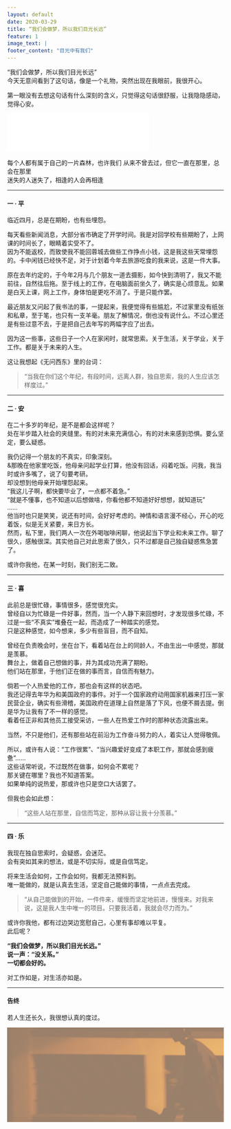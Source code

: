 ```yaml
---
layout: default
date: 2020-03-29
title: “我们会做梦，所以我们目光长远”
feature: 1
image_text: |
footer_content: "目光中有我们"
---
```


“我们会做梦，所以我们目光长远”<br>
今天无意间看到了这句话，像是一个礼物，突然出现在我眼前，我很开心。<br>

第一眼没有去想这句话有什么深刻的含义，只觉得这句话很舒服，让我隐隐感动，觉得心安。<br>

<iframe frameborder="no" border="0" marginwidth="0" marginheight="0" width=330 height=86 src="//music.163.com/outchain/player?type=2&id=4899152&auto=0&height=66"></iframe>

每个人都有属于自己的一片森林，也许我们 从来不曾去过，但它一直在那里，总会在那里<br>
迷失的人迷失了，相逢的人会再相逢<br>



----------

#### 一 · 平
临近四月，总是在期盼，也有些埋怨。<br>

每天看些新闻消息，大部分省市确定了开学时间。我是对回学校有些期盼了，上网课的时间长了，眼睛着实受不了。<br>
因为不能返校，而致使我不能回蓉城去做些工作挣点小钱，这是我这些天常埋怨的。卡中闲钱已经快不足，对于计划着今年去旅游吃食的我来说，这是一件大事。<br>

原在去年约定的，于今年2月与几个朋友一道去摄影，如今快到清明了，我又不能前往，自然往后拖。至于线上的工作，在电脑面前坐久了，确实是心烦意乱。如果是白天上课，网上工作，身体怕是更吃不消了。于是只能作罢。<br>

最近朋友又问起了我书法的事，一提起来，我便觉得有些尴尬，不过家里没有纸张和私章，至于笔，也只有一支羊毫。朋友了解情况，倒也没有说什么。不过心里还是有些过意不去，于是把自己去年写的两幅字应了出去。<br>

因为这一些事，这些日子一个人在家闲时，就常思索。关于生活，关于学业，关于工作。都是关于未来的人生。<br>

这让我想起《无问西东》里的台词：<br>
>“当我在你们这个年纪，有段时间，远离人群，独自思索，我的人生应该怎样度过。”


----------

#### 二 · 安
在二十多岁的年纪，是不是都会这样呢？<br>
处在半步踏入社会的夹缝里。有的对未来充满信心，有的对未来感到恐惧。要么坚定，要么疑惑。<br>

我仍记得一个朋友的不真实，印象深刻。<br>
&那晚在他家里吃饭，他母亲问起学业打算，他没有回话，闷着吃饭。问我，我当时或许多嘴了，说了句要考研。<br>
却没想到他母亲开始埋怨起来。<br>
“我这儿子啊，都快要毕业了，一点都不着急。”<br>
“就是不懂事，也不知道以后想做啥，你看他都不知道好好想想，就知道玩”<br>
……<br>
他当时也只是笑笑，说还有时间，会好好考虑的。神情和语言漫不经心，开心的吃着饭，似是无关紧要，来日方长。<br>
然而，私下里，我们两人一次在外喝咖啡闲聊，他说起当下学业和未来工作。聊了很久，感触很深。其实他自己对此思索了很久，只不过都是自己独自疑惑焦急罢了。<br>

或许你我他，在某一时刻，我们别无二致。<br>


----------

#### 三 · 喜
此前总是很忙碌，事情很多，感觉很充实。<br>
曾经自以为忙碌是一件好事，然而，当一个人静下来回想时，才发现很多忙碌，不过是一些“不真实”堆叠在一起，而造成了一种踏实的感觉。<br>
只是这种感觉，如今想来，多少有些盲目，而不自知。<br>

曾经在负责晚会时，坐在台下，看着站在台上的同龄人，不由生出一中感觉，那就是羡慕。<br>
舞台上，做着自己想做的事，并为其成功充满了期盼。<br>
他们站在那里，于他们正在做的事而言，自信而有魅力。<br>

倘若一个人热爱他的工作，那也会有这样的状态吧。<br>
我还记得去年华为和美国政府的事件。对于一个国家政府动用国家机器来打压一家民营企业，确实有些滑稽，美国政府在道理上自然是落了下风，也便不屑去提。倒是华为让我有了不一样的感觉。<br>
看着任正非和其他员工接受采访，一些人在热爱工作时的那种状态流露出来。<br>

当然，不只是他们，还有那些站在前沿为工作奋斗努力的人，着实让人觉得敬佩。<br>

所以，或许有人说：“工作很累”、“当兴趣爱好变成了本职工作，那就会感到疲惫”……<br>
这些话常听说，不过既然在做事，如何会不累呢？<br>
那关键在哪里？我也不知道答案。<br>
如果单纯的说热爱，那或许也只是空口大话罢了。<br>

但我也会如此想：<br>
>“这些人站在那里，自信而笃定，那种从容让我十分羡慕。”<br>


----------

#### 四 · 乐
我现在独自思索时，会疑惑，会迷茫。<br>
会有突如其来的想法，或是不切实际，或是自信笃定。<br>

将来生活会如何，工作会如何，我都无法预料到。<br>
唯一能做的，就是认真去生活，坚定自己能做的事情，一点点去完成。<br>

>“从自己能做到的开始，一件件来，缓慢而坚定地前进，慢慢来。对我来说，这是我人生中唯一的项目。只要我活着，我就会尽力而为。”<br>

或许你我他，都有过边哭边宽慰自己，心里有事却难以平复。<br>
此后呢？<br>

**“我们会做梦，所以我们目光长远。”**<br>
**说一声：“没关系。”**<br>
**一切都会好的。**<br>

对工作如是，对生活亦如是。<br>

----------

#### 告终
若人生还长久，我很想认真的度过。<br>

![若人生还长久，我很想认真的度过](/images/muguang.png)